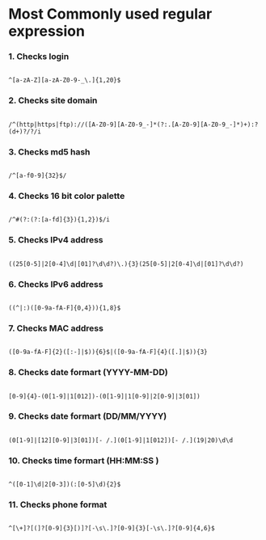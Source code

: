 # Most Commonly used regular expression

### 1. Checks login

```

^[a-zA-Z][a-zA-Z0-9-_\.]{1,20}$

```

### 2. Checks site domain

```

/^(http|https|ftp)://([A-Z0-9][A-Z0-9_-]*(?:.[A-Z0-9][A-Z0-9_-]*)+):?(d+)?/?/i

```

### 3. Checks md5 hash

```

/^[a-f0-9]{32}$/

```

### 4. Checks 16 bit color palette

```

/^#(?:(?:[a-fd]{3}){1,2})$/i

```


### 5. Checks IPv4 address

```

((25[0-5]|2[0-4]\d|[01]?\d\d?)\.){3}(25[0-5]|2[0-4]\d|[01]?\d\d?)

```

### 6. Checks IPv6 address

```

((^|:)([0-9a-fA-F]{0,4})){1,8}$

```


### 7. Checks MAC address

```

([0-9a-fA-F]{2}([:-]|$)){6}$|([0-9a-fA-F]{4}([.]|$)){3}

```

### 8. Checks date formart (YYYY-MM-DD)

```

[0-9]{4}-(0[1-9]|1[012])-(0[1-9]|1[0-9]|2[0-9]|3[01])

```

### 9. Checks date formart (DD/MM/YYYY)

```

(0[1-9]|[12][0-9]|3[01])[- /.](0[1-9]|1[012])[- /.](19|20)\d\d

```

### 10. Checks time formart (HH:MM:SS )

```

^([0-1]\d|2[0-3])(:[0-5]\d){2}$

```

### 11. Checks phone format

```

^[\+]?[(]?[0-9]{3}[)]?[-\s\.]?[0-9]{3}[-\s\.]?[0-9]{4,6}$
```

